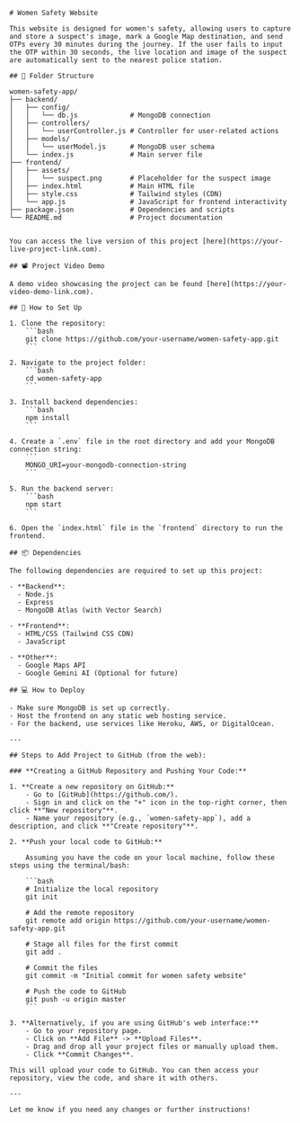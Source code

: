 ```
# Women Safety Website

This website is designed for women's safety, allowing users to capture and store a suspect's image, mark a Google Map destination, and send OTPs every 30 minutes during the journey. If the user fails to input the OTP within 30 seconds, the live location and image of the suspect are automatically sent to the nearest police station.

## 📂 Folder Structure

women-safety-app/
├── backend/
│   ├── config/
│   │   └── db.js             # MongoDB connection
│   ├── controllers/
│   │   └── userController.js # Controller for user-related actions
│   ├── models/
│   │   └── userModel.js      # MongoDB user schema
│   └── index.js              # Main server file
├── frontend/
│   ├── assets/
│   │   └── suspect.png       # Placeholder for the suspect image
│   ├── index.html            # Main HTML file
│   ├── style.css             # Tailwind styles (CDN)
│   └── app.js                # JavaScript for frontend interactivity
├── package.json              # Dependencies and scripts
└── README.md                 # Project documentation


You can access the live version of this project [here](https://your-live-project-link.com).

## 📽️ Project Video Demo

A demo video showcasing the project can be found [here](https://your-video-demo-link.com).

## 🚀 How to Set Up

1. Clone the repository:
    ```bash
    git clone https://github.com/your-username/women-safety-app.git
    ```

2. Navigate to the project folder:
    ```bash
    cd women-safety-app
    ```

3. Install backend dependencies:
    ```bash
    npm install
    ```

4. Create a `.env` file in the root directory and add your MongoDB connection string:
    ```
    MONGO_URI=your-mongodb-connection-string
    ```

5. Run the backend server:
    ```bash
    npm start
    ```

6. Open the `index.html` file in the `frontend` directory to run the frontend.

## 📦 Dependencies

The following dependencies are required to set up this project:

- **Backend**: 
  - Node.js
  - Express
  - MongoDB Atlas (with Vector Search)
  
- **Frontend**:
  - HTML/CSS (Tailwind CSS CDN)
  - JavaScript

- **Other**:
  - Google Maps API
  - Google Gemini AI (Optional for future)

## 💻 How to Deploy

- Make sure MongoDB is set up correctly.
- Host the frontend on any static web hosting service.
- For the backend, use services like Heroku, AWS, or DigitalOcean.

---

## Steps to Add Project to GitHub (from the web):

### **Creating a GitHub Repository and Pushing Your Code:**

1. **Create a new repository on GitHub:**
    - Go to [GitHub](https://github.com/).
    - Sign in and click on the "+" icon in the top-right corner, then click **"New repository"**.
    - Name your repository (e.g., `women-safety-app`), add a description, and click **"Create repository"**.

2. **Push your local code to GitHub:**

    Assuming you have the code on your local machine, follow these steps using the terminal/bash:

    ```bash
    # Initialize the local repository
    git init
    
    # Add the remote repository
    git remote add origin https://github.com/your-username/women-safety-app.git

    # Stage all files for the first commit
    git add .

    # Commit the files
    git commit -m "Initial commit for women safety website"

    # Push the code to GitHub
    git push -u origin master
    ```

3. **Alternatively, if you are using GitHub's web interface:**
    - Go to your repository page.
    - Click on **Add File** -> **Upload Files**.
    - Drag and drop all your project files or manually upload them.
    - Click **Commit Changes**.

This will upload your code to GitHub. You can then access your repository, view the code, and share it with others.

---

Let me know if you need any changes or further instructions!
